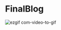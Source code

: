 # FinalBlog
![ezgif com-video-to-gif](https://user-images.githubusercontent.com/22757695/93666663-8f2d0080-fa45-11ea-8f26-d0865e88fc0f.gif)

